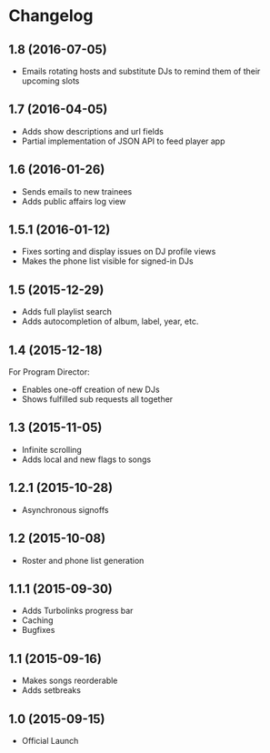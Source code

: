 # Changelog

## 1.8 (2016-07-05)
+ Emails rotating hosts and substitute DJs to remind them of their upcoming
  slots

## 1.7 (2016-04-05)
+ Adds show descriptions and url fields
+ Partial implementation of JSON API to feed player app

## 1.6 (2016-01-26)
+ Sends emails to new trainees
+ Adds public affairs log view

## 1.5.1 (2016-01-12)
+ Fixes sorting and display issues on DJ profile views
+ Makes the phone list visible for signed-in DJs

## 1.5 (2015-12-29)
+ Adds full playlist search
+ Adds autocompletion of album, label, year, etc.

## 1.4 (2015-12-18)
For Program Director:
+ Enables one-off creation of new DJs
+ Shows fulfilled sub requests all together

## 1.3 (2015-11-05)
+ Infinite scrolling
+ Adds local and new flags to songs

## 1.2.1 (2015-10-28)
+ Asynchronous signoffs

## 1.2 (2015-10-08)
+ Roster and phone list generation

## 1.1.1 (2015-09-30)
+ Adds Turbolinks progress bar
+ Caching
+ Bugfixes

## 1.1 (2015-09-16)
+ Makes songs reorderable
+ Adds setbreaks

## 1.0 (2015-09-15)
+ Official Launch
